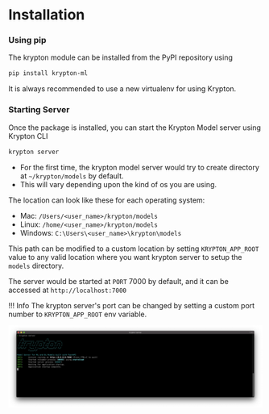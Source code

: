 # Installation

### Using pip

The krypton module can be installed from the PyPI repository using
```bash
pip install krypton-ml
```

It is always recommended to use a new virtualenv for using Krypton.

### Starting Server

Once the package is installed, you can start the Krypton Model server using Krypton CLI
```bash
krypton server
```

- For the first time, the krypton model server would try to create directory at ```~/krypton/models``` by default.
- This will vary depending upon the kind of os you are using.

The location can look like these for each operating system:

- Mac:  ```/Users/<user_name>/krypton/models```
- Linux: ```/home/<user_name>/krypton/models```
- Windows: ```C:\Users\<user_name>\krypton\models```

This path can be modified to a custom location by setting ```KRYPTON_APP_ROOT``` value to any valid 
location where you want krypton server to setup the ```models``` directory.

The server would be started at ```PORT``` 7000 by default, and it can be accessed at ```http://localhost:7000```

!!! Info
    The krypton server's port can be changed by setting a custom port number to ```KRYPTON_APP_ROOT``` env variable.

![Krypton CLI](assets/krypton_cli.png)